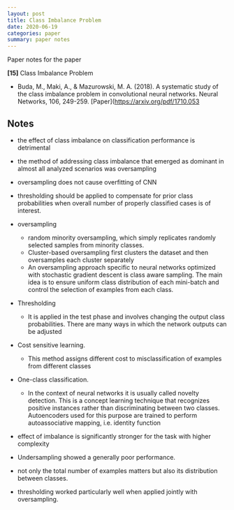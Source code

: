 ```yaml
---
layout: post
title: Class Imbalance Problem
date: 2020-06-19
categories: paper
summary: paper notes
---
```

Paper notes for the paper

**[15]** Class Imbalance Problem
- Buda, M., Maki, A., & Mazurowski, M. A. (2018). A systematic study of the class imbalance problem in convolutional neural networks. Neural Networks, 106, 249-259. [Paper](https://arxiv.org/pdf/1710.053

## Notes
-  the effect of class imbalance on classification performance is detrimental
- the method of addressing class imbalance that emerged as dominant in almost all analyzed scenarios was oversampling
- oversampling does not cause overfitting of CNN
- thresholding should be applied to compensate for prior class probabilities when overall number of properly classified cases is of interest.

- oversampling
  -  random minority oversampling, which simply replicates randomly selected samples from minority classes.
  - Cluster-based oversampling first clusters the dataset and then oversamples each cluster separately
  -  An oversampling approach specific to neural networks optimized with stochastic gradient descent is class aware sampling. The main idea is to ensure uniform class distribution of each mini-batch and control the selection of examples from each class.
- Thresholding
  - It is applied in the test phase and involves changing the output class probabilities. There are many ways in which the network outputs can be adjusted
- Cost sensitive learning.
  - This method assigns different cost to misclassification of examples from different classes
- One-class classification.
  - In the context of neural networks it is usually called novelty detection. This is a concept learning technique that recognizes positive instances rather than discriminating between two classes. Autoencoders used for this purpose are trained to perform autoassociative mapping, i.e. identity function
- effect of imbalance is significantly stronger for the task with higher complexity
- Undersampling showed a generally poor performance.
- not only the total number of examples matters but also its distribution between classes.
- thresholding worked particularly well when applied jointly with oversampling.
